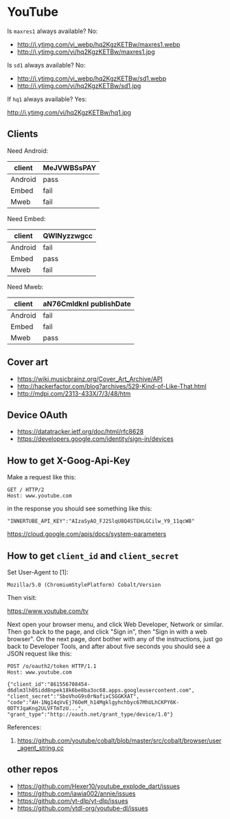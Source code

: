 # YouTube

Is `maxres1` always available? No:

- <http://i.ytimg.com/vi_webp/hq2KgzKETBw/maxres1.webp>
- http://i.ytimg.com/vi/hq2KgzKETBw/maxres1.jpg

Is `sd1` always available? No:

- <http://i.ytimg.com/vi_webp/hq2KgzKETBw/sd1.webp>
- http://i.ytimg.com/vi/hq2KgzKETBw/sd1.jpg

If `hq1` always available? Yes:

http://i.ytimg.com/vi/hq2KgzKETBw/hq1.jpg

## Clients

Need Android:

client  | MeJVWBSsPAY
--------|-------
Android | pass
Embed   | fail
Mweb    | fail

Need Embed:

client  | QWlNyzzwgcc
--------|-------
Android | fail
Embed   | pass
Mweb    | fail

Need Mweb:

client  | aN76CmldknI publishDate
--------|-------
Android | fail
Embed   | fail
Mweb    | pass

## Cover art

- <https://wiki.musicbrainz.org/Cover_Art_Archive/API>
- http://hackerfactor.com/blog?archives/529-Kind-of-Like-That.html
- http://mdpi.com/2313-433X/7/3/48/htm

## Device OAuth

- https://datatracker.ietf.org/doc/html/rfc8628
- https://developers.google.com/identity/sign-in/devices

## How to get X-Goog-Api-Key

Make a request like this:

~~~
GET / HTTP/2
Host: www.youtube.com
~~~

in the response you should see something like this:

~~~
"INNERTUBE_API_KEY":"AIzaSyAO_FJ2SlqU8Q4STEHLGCilw_Y9_11qcW8"
~~~

https://cloud.google.com/apis/docs/system-parameters

## How to get `client_id` and `client_secret`

Set User-Agent to [1]:

~~~
Mozilla/5.0 (ChromiumStylePlatform) Cobalt/Version
~~~

Then visit:

https://www.youtube.com/tv

Next open your browser menu, and click Web Developer, Network or similar. Then
go back to the page, and click "Sign in", then "Sign in with a web browser". On
the next page, dont bother with any of the instructions, just go back to
Developer Tools, and after about five seconds you should see a JSON request like
this:

~~~
POST /o/oauth2/token HTTP/1.1
Host: www.youtube.com

{"client_id":"861556708454-d6dlm3lh05idd8npek18k6be8ba3oc68.apps.googleusercontent.com",
"client_secret":"SboVhoG9s0rNafixCSGGKXAT",
"code":"AH-1Ng14qVvEj76OeM_h14Mgklgyhchbyc67MhULhCKPY6K-0DTYJqaKng2ULVFTmTzU...",
"grant_type":"http://oauth.net/grant_type/device/1.0"}
~~~

References:

1. <https://github.com/youtube/cobalt/blob/master/src/cobalt/browser/user_agent_string.cc>

## other repos

- <https://github.com/Hexer10/youtube_explode_dart/issues>
- https://github.com/iawia002/annie/issues
- https://github.com/yt-dlp/yt-dlp/issues
- https://github.com/ytdl-org/youtube-dl/issues
